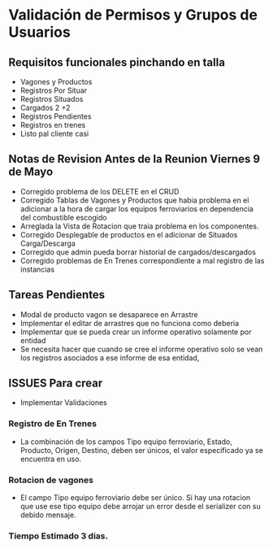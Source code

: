 # Validación de Permisos y Grupos de Usuarios

## Requisitos funcionales pinchando en talla

- Vagones y Productos
- Registros Por Situar
- Registros Situados
- Cargados 2 +2
- Registros Pendientes
- Registros en trenes
- Listo pal cliente casi

## Notas de Revision Antes de la Reunion Viernes 9 de Mayo

- Corregido problema de los DELETE en el CRUD
- Corregido Tablas de Vagones y Productos que habia problema en el adicionar a la hora de cargar los equipos ferroviarios en dependencia del combustible escogido
- Arreglada la Vista de Rotacion que traia problema en los componentes.
- Corregido Desplegable de productos en el adicionar de Situados Carga/Descarga
- Corregido que admin pueda borrar historial de cargados/descargados
- Corregido problemas de En Trenes correspondiente a mal registro de las instancias

## Tareas Pendientes

- Modal de producto vagon se desaparece en Arrastre
- Implementar el editar de arrastres que no funciona como deberia
- Implementar que se pueda crear un informe operativo solamente por entidad
- Se necesita hacer que cuando se cree el informe operativo solo se vean los registros asociados a ese informe de esa entidad,

## ISSUES Para crear

- Implementar Validaciones

### Registro de En Trenes

- La combinación de los campos Tipo equipo ferroviario, Estado, Producto, Origen, Destino, deben ser únicos, el valor especificado ya se encuentra en uso.

### Rotacion de vagones

- El campo Tipo equipo ferroviario debe ser único. Si hay una rotacion que use ese tipo equipo debe arrojar un error desde el serializer con su debido mensaje.

### Tiempo Estimado 3 dias.
